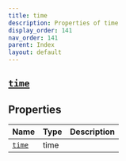 ```yaml
---
title: time
description: Properties of time
display_order: 141
nav_order: 141
parent: Index
layout: default
---
```


##  [`time`](./time.html) 
## Properties
| Name | Type | Description |
|:-----|:-----|:------------|
| [`time`](./time.html) | time |  |



